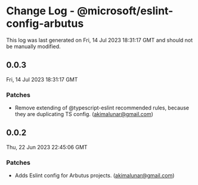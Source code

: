 # Change Log - @microsoft/eslint-config-arbutus

This log was last generated on Fri, 14 Jul 2023 18:31:17 GMT and should not be manually modified.

<!-- Start content -->

## 0.0.3

Fri, 14 Jul 2023 18:31:17 GMT

### Patches

- Remove extending of @typescript-eslint recommended rules, because they are duplicating TS config. (akimalunar@gmail.com)

## 0.0.2

Thu, 22 Jun 2023 22:45:06 GMT

### Patches

- Adds Eslint config for Arbutus projects. (akimalunar@gmail.com)
